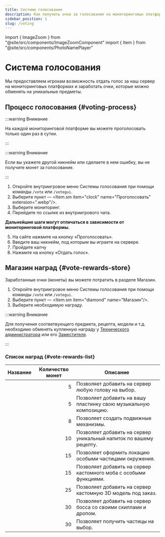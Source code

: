 ```yaml
---
title: Система голосования
description: Как получить очки за голосование на мониторинговых платформах.
sidebar_position: 1
slug: /voting
---
```


import { ImageZoom } from "@site/src/components/ImageZoomComponent"
import { Item } from "@site/src/components/PhotoNamePlayer"

# Система голосования

<ImageZoom
  src="/img/voting/votegui.png"
  alt="Внутриигровое меню Системы голосования"
/>

Мы предоставляем игрокам возможность отдать голос за наш сервер на мониторинговых платформах и заработать очки, которые можно обменять на уникальные предметы.

## Процесс голосования {#voting-process}

:::warning Внимание

На каждой мониторинговой платформе вы можете проголосовать только один раз в сутки.

:::

:::warning Внимание

Если вы укажете другой никнейм или сделаете в нем ошибку, вы не получите монет за голосование.

:::

1. Откройте внутриигровое меню Системы голосования при помощи команды `/vote` или `/votegui`.
2. Выберите пункт — <Item.sm item="clock" name="Проголосовать" extension=".webp"/>.
3. Выберите мониторинг.
4. Перейдите по ссылке из внутриигрового чата.

**Дальнейшие шаги могут отличаться в зависимости от мониторинговой платформы.**

5. На сайте нажмите на кнопку «Проголосовать».
6. Введите ваш никнейм, под которым вы играете на сервере.
7. Пройдите капчу
8. Нажмите на кнопку «Отдать голос».

## Магазин наград {#vote-rewards-store}

Заработанные очки (монеты) вы можете потратить в разделе Магазин.

1. Откройте внутриигровое меню Системы голосования при помощи команды `/vote` или `/votegui`.
2. Выберите пункт — <Item.sm item="diamond" name="Магазин"/>.
3. Выберите необходимую награду.

:::warning Внимание

Для получения соответвующего предмета, рецепта, модели и т.д. необходимо обменять купленную награду у [Технического администратора](/docs/admins#maintenance-and-supervision-department-employees) или его [Заместителя](/docs/admins#maintenance-and-supervision-department-employees).

:::

### Список наград {#vote-rewards-list}

<table>
  <thead>
    <tr>
      <th>Название</th>
      <th>Количество монет</th>
      <th>Описание</th>
    </tr>
  </thead>
  <tbody>
    <tr>
      <td><Item.sm item="paper" name="Счастливый билетик (голова)" /></td>
      <td align="right">5</td>
      <td>Позволяет добавить на сервер любую голову на выбор.</td>
    </tr>
    <tr>
      <td><Item.sm item="paper" name="Счастливый билетик (пластинка)" color="#00A800" /></td>
      <td align="right">5</td>
      <td>Позволяет добавить на вашу пластинку свою музыкальную композицию.</td>
    </tr>
    <tr>
      <td><Item.sm item="book" name="Античные чертежи дворфов" color="#5454FC" /></td>
      <td align="right">8</td>
      <td>Позволяет создать подвижные механизмы.</td>
    </tr>
    <tr>
      <td><Item.sm item="paper" name="Счастливый билетик (напиток)" color="#5454FC" /></td>
      <td align="right">10</td>
      <td>Позволяет добавить на сервер уникальный напиток по вашему рецепту.</td>
    </tr>
    <tr>
      <td><Item.sm item="paper" name="Волшебный свисток (частицы окружения)" color="#A800A8" /></td>
      <td align="right">15</td>
      <td>Позволяет оформить локацию особыми частицами окружения.</td>
    </tr>
    <tr>
      <td><Item.sm item="flower_banner_pattern" name="Тайный манускрипт (моб)" color="#A800A8" /></td>
      <td align="right">15</td>
      <td>Позволяет добавить на сервер кастомного моба с особыми функциями.</td>
    </tr>
    <tr>
      <td><Item.sm item="enchanted_book" name="Загадочное писание (модель)" color="#FCA800" extension=".gif"/></td>
      <td align="right">25</td>
      <td>Позволяет добавить на сервер кастомную 3D модель под заказ.</td>
    </tr>
    <tr>
      <td><Item.sm item="flower_banner_pattern" name="Тайный манускрипт (босс)" color="#FCA800" /></td>
      <td align="right">30</td>
      <td>Позволяет добавить на сервер босса со своими скиллами и дропом.</td>
    </tr>
    <tr>
      <td><Item.sm item="paper" name="Счастливый билет (частицы)" color="#FCA800" /></td>
      <td align="right">30</td>
      <td>Позволяет получить частицы на выбор.</td>
    </tr>
  </tbody>
</table>
